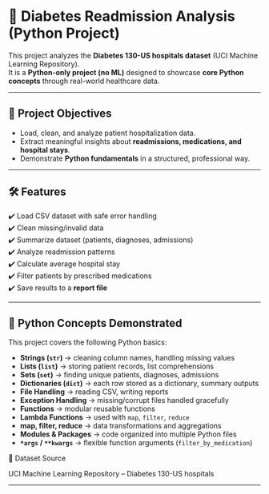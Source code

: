 # 🏥 Diabetes Readmission Analysis (Python Project)

This project analyzes the **Diabetes 130-US hospitals dataset** (UCI Machine Learning Repository).  
It is a **Python-only project (no ML)** designed to showcase **core Python concepts** through real-world healthcare data.

---

## 🎯 Project Objectives
- Load, clean, and analyze patient hospitalization data.
- Extract meaningful insights about **readmissions, medications, and hospital stays**.
- Demonstrate **Python fundamentals** in a structured, professional way.

---

## 🛠️ Features
✔️ Load CSV dataset with safe error handling  
✔️ Clean missing/invalid data  
✔️ Summarize dataset (patients, diagnoses, admissions)  
✔️ Analyze readmission patterns  
✔️ Calculate average hospital stay  
✔️ Filter patients by prescribed medications  
✔️ Save results to a **report file**  

---

## 🧩 Python Concepts Demonstrated
This project covers the following Python basics:

- **Strings (`str`)** → cleaning column names, handling missing values  
- **Lists (`list`)** → storing patient records, list comprehensions  
- **Sets (`set`)** → finding unique patients, diagnoses, admissions  
- **Dictionaries (`dict`)** → each row stored as a dictionary, summary outputs  
- **File Handling** → reading CSV, writing reports  
- **Exception Handling** → missing/corrupt files handled gracefully  
- **Functions** → modular reusable functions  
- **Lambda Functions** → used with `map`, `filter`, `reduce`  
- **map, filter, reduce** → data transformations and aggregations  
- **Modules & Packages** → code organized into multiple Python files  
- **`*args` / `**kwargs`** → flexible function arguments (`filter_by_medication`)

📌 Dataset Source

UCI Machine Learning Repository – Diabetes 130-US hospitals

---
